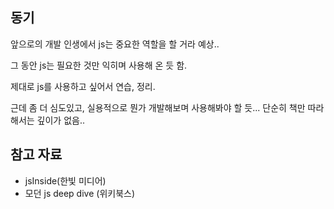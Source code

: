 ## 동기
앞으로의 개발 인생에서 js는 중요한 역할을 할 거라 예상..

그 동안 js는 필요한 것만 익히며 사용해 온 듯 함.

제대로 js를 사용하고 싶어서 연습, 정리.

근데 좀 더 심도있고, 실용적으로 뭔가 개발해보며 사용해봐야 할 듯... 단순히 책만 따라해서는 깊이가 없음..

## 참고 자료
- jsInside(한빛 미디어)
- 모던 js deep dive (위키북스)

